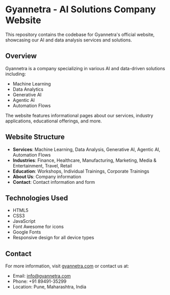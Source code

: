 # Gyannetra - AI Solutions Company Website

This repository contains the codebase for Gyannetra's official website, showcasing our AI and data analysis services and solutions.

## Overview

Gyannetra is a company specializing in various AI and data-driven solutions including:

- Machine Learning
- Data Analytics
- Generative AI
- Agentic AI
- Automation Flows

The website features informational pages about our services, industry applications, educational offerings, and more.

## Website Structure

- **Services**: Machine Learning, Data Analysis, Generative AI, Agentic AI, Automation Flows
- **Industries**: Finance, Healthcare, Manufacturing, Marketing, Media & Entertainment, Travel, Retail
- **Education**: Workshops, Individual Trainings, Corporate Trainings
- **About Us**: Company information
- **Contact**: Contact information and form

## Technologies Used

- HTML5
- CSS3
- JavaScript
- Font Awesome for icons
- Google Fonts
- Responsive design for all device types

## Contact

For more information, visit [gyannetra.com](https://gyannetra.com) or contact us at:
- Email: info@gyannetra.com
- Phone: +91 89491-35299
- Location: Pune, Maharashtra, India
